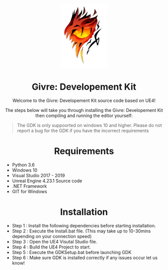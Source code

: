<p align="center"><img src="./givre_logo_2.png" width="150px" alt="aventium softworks"></p>

<h1 align="center">Givre: Developement Kit</h1>

<p align="center">Welcome to the Givre: Developement Kit source code based on UE4! </p>

<p align="center">The steps below will take you through installing the Givre: Developement Kit then compiling and running the editor yourself:<p align="center">


> The GDK is only suppoorted on windows 10 and higher. Please do not report a bug for the GDK if you have the incorrect requirements

<h1 align="center">Requirements</h1>

* Python 3.6
* Windows 10
* Visual Studio 2017 - 2019
* Unreal Engine 4.23.1 Source code
* .NET Framework
* GIT for Windows

<h1 align="center">Installation</h1>

* Step 1 : Install the following dependencies before starting installation.
* Step 2 : Execute the Install.bat file. (This may take up to 10-30mins depending on your connection speed)
* Step 3 : Open the UE4 Visutal Studio file.
* Step 4 : Build the UE4 Project to start.
* Step 5 : Execute the GDKSetup.bat before launching GDK
* Step 6 : Make sure GDK is installed correctly if any issues occur let us know!
